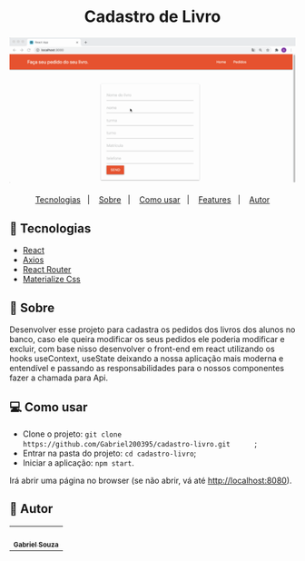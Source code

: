 <html>
   <body>
  <h1 align="center">Cadastro de Livro</h1>
<h4 align="center">
  <img src="./public/IMG/cadastro.gif"  /><br>
</h4>

<p align="center">
  <a href="#tecnologias">Tecnologias</a>&nbsp;&nbsp;&nbsp;|&nbsp;&nbsp;&nbsp;
  <a href="#page_facing_up-sobre">Sobre</a>&nbsp;&nbsp;&nbsp;|&nbsp;&nbsp;&nbsp;
  <a href="#-como-usar">Como usar</a>&nbsp;&nbsp;&nbsp;|&nbsp;&nbsp;&nbsp;
  <a href="#features">Features</a>&nbsp;&nbsp;&nbsp;|&nbsp;&nbsp;&nbsp;
  <a href="#pencil-autor">Autor</a>
</p>


## :wrench: Tecnologias

<!--EXEMPLO:-->
- [React](https://pt-br.reactjs.org/)
- [Axios](https://www.npmjs.com/package/axios)
- [React Router](https://www.npmjs.com/package/react-router-dom)
- [Materialize Css](https://materializecss.com/)

## :page_facing_up: Sobre


Desenvolver esse projeto para cadastra os pedidos dos livros dos alunos no banco, 
caso ele queira modificar os seus pedidos ele poderia modificar e excluir, com base nisso desenvolver
o front-end em react utilizando os hooks useContext, useState deixando a nossa  aplicação mais
moderna e entendível e passando as responsabilidades para o nossos componentes fazer a chamada para Api.
               
## 💻 Como usar

- Clone o projeto: `git clone https://github.com/Gabriel200395/cadastro-livro.git     
`;
- Entrar na pasta do projeto: `cd cadastro-livro`;
- Iniciar a aplicação: `npm start`.

Irá abrir uma página no browser (se não abrir, vá até [http://localhost:8080](http://localhost:8080/)).
## :pencil: Autor

<table>
  <tr>
    <td align="center"><a href="https://github.com/Lukazovic"><img src="https://avatars2.githubusercontent.com/u/68435908?s=400&u=9cbee30d93471534b2bd12a6364edd45e618b923&v=4" width="100px;" alt=""/><br /><sub><b>Gabriel Souza</b></sub></a><br /></td>
  <tr>
</table>


